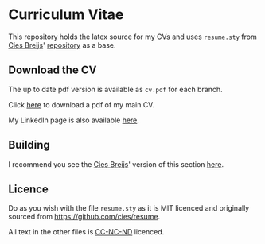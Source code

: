 # Curriculum Vitae

This repository holds the latex source for my CVs and uses `resume.sty` from [Cies Breijs](https://github.com/cies)' [repository](https://github.com/cies/resume) as a base.

## Download the CV

The up to date pdf version is available as `cv.pdf` for each branch.

Click [here](https://raw.githubusercontent.com/millsaj/cv/master/cv.pdf) to download a pdf of my main CV.

My LinkedIn page is also available [here](https://www.linkedin.com/in/ajmills21a/).

## Building

I recommend you see the [Cies Breijs](https://github.com/cies)' version of this section [here](https://github.com/cies/resume).

## Licence

Do as you wish with the file `resume.sty` as it is MIT licenced and originally sourced from https://github.com/cies/resume.

All text in the other files is [CC-NC-ND](http://creativecommons.org/licenses/by-nc-nd/3.0/) licenced.
